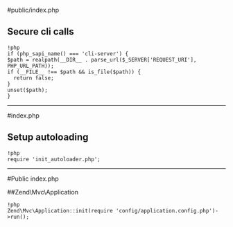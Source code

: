 #public/index.php

## Secure cli calls
	
	!php
	if (php_sapi_name() === 'cli-server') {
	$path = realpath(__DIR__ . parse_url($_SERVER['REQUEST_URI'], PHP_URL_PATH));
	if (__FILE__ !== $path && is_file($path)) {
	  return false;
	}
	unset($path);
	}

---

#index.php 

## Setup autoloading

	!php
	require 'init_autoloader.php';

---

#Public index.php 

##Zend\Mvc\Application

	!php
	Zend\Mvc\Application::init(require 'config/application.config.php')->run();
